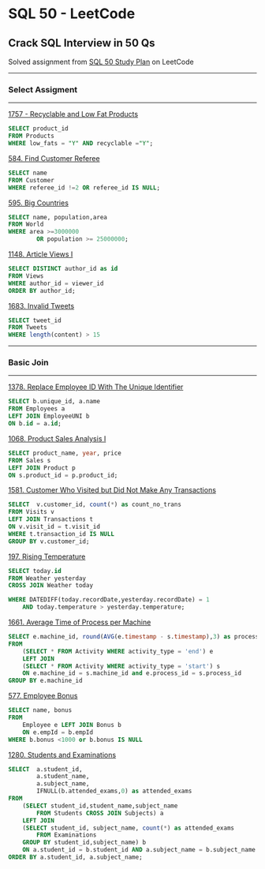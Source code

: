 # SQL 50 - LeetCode
## Crack SQL Interview in 50 Qs
Solved assignment from [SQL 50 Study Plan](https://leetcode.com/studyplan/top-sql-50/) on LeetCode

---
### Select Assigment
---

[1757 - Recyclable and Low Fat Products](https://leetcode.com/problems/recyclable-and-low-fat-products/)
```sql
SELECT product_id 
FROM Products
WHERE low_fats = "Y" AND recyclable ="Y";
```
[584. Find Customer Referee](https://leetcode.com/problems/find-customer-referee/description/?envType=study-plan-v2&envId=top-sql-50)
```sql
SELECT name
FROM Customer
WHERE referee_id !=2 OR referee_id IS NULL;
```
[595. Big Countries](https://leetcode.com/problems/big-countries/description/?envType=study-plan-v2&envId=top-sql-50)
```sql
SELECT name, population,area
FROM World
WHERE area >=3000000 
        OR population >= 25000000;
```
[1148. Article Views I](https://leetcode.com/problems/article-views-i/description/?envType=study-plan-v2&envId=top-sql-50)
```sql
SELECT DISTINCT author_id as id
FROM Views
WHERE author_id = viewer_id
ORDER BY author_id;
```
[1683. Invalid Tweets](https://leetcode.com/problems/invalid-tweets/description/?envType=study-plan-v2&envId=top-sql-50)
```sql
SELECT tweet_id
FROM Tweets
WHERE length(content) > 15
```
---
### Basic Join
---
[1378. Replace Employee ID With The Unique Identifier](https://leetcode.com/problems/replace-employee-id-with-the-unique-identifier/description/?envType=study-plan-v2&envId=top-sql-50)
```sql
SELECT b.unique_id, a.name
FROM Employees a
LEFT JOIN EmployeeUNI b
ON b.id = a.id;
```
[1068. Product Sales Analysis I](https://leetcode.com/problems/product-sales-analysis-i/description/?envType=study-plan-v2&envId=top-sql-50)
```sql
SELECT product_name, year, price
FROM Sales s
LEFT JOIN Product p
ON s.product_id = p.product_id;
```
[1581. Customer Who Visited but Did Not Make Any Transactions](https://leetcode.com/problems/customer-who-visited-but-did-not-make-any-transactions/description/?envType=study-plan-v2&envId=top-sql-50)
```sql
SELECT  v.customer_id, count(*) as count_no_trans
FROM Visits v
LEFT JOIN Transactions t
ON v.visit_id = t.visit_id
WHERE t.transaction_id IS NULL
GROUP BY v.customer_id;
```
[197. Rising Temperature](https://leetcode.com/problems/rising-temperature/description/?envType=study-plan-v2&envId=top-sql-50)
```sql
SELECT today.id
FROM Weather yesterday 
CROSS JOIN Weather today

WHERE DATEDIFF(today.recordDate,yesterday.recordDate) = 1
    AND today.temperature > yesterday.temperature;
```
[1661. Average Time of Process per Machine](https://leetcode.com/problems/average-time-of-process-per-machine/description/?envType=study-plan-v2&envId=top-sql-50)
```sql
SELECT e.machine_id, round(AVG(e.timestamp - s.timestamp),3) as processing_time
FROM
    (SELECT * FROM Activity WHERE activity_type = 'end') e
    LEFT JOIN
    (SELECT * FROM Activity WHERE activity_type = 'start') s
    ON e.machine_id = s.machine_id and e.process_id = s.process_id
GROUP BY e.machine_id
```
[577. Employee Bonus](https://leetcode.com/problems/employee-bonus/description/?envType=study-plan-v2&envId=top-sql-50)
```sql
SELECT name, bonus
FROM
    Employee e LEFT JOIN Bonus b
    ON e.empId = b.empId
WHERE b.bonus <1000 or b.bonus IS NULL
```
[1280. Students and Examinations](https://leetcode.com/problems/students-and-examinations/description/?envType=study-plan-v2&envId=top-sql-50)
```sql
SELECT  a.student_id, 
        a.student_name,
        a.subject_name,
        IFNULL(b.attended_exams,0) as attended_exams 
FROM
    (SELECT student_id,student_name,subject_name
        FROM Students CROSS JOIN Subjects) a
    LEFT JOIN
    (SELECT student_id, subject_name, count(*) as attended_exams
        FROM Examinations
    GROUP BY student_id,subject_name) b
    ON a.student_id = b.student_id AND a.subject_name = b.subject_name
ORDER BY a.student_id, a.subject_name;
```
